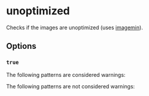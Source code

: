 # unoptimized

Checks if the images are unoptimized (uses [imagemin](https://github.com/imagemin/imagemin)).

## Options

### `true`

The following patterns are considered warnings:


The following patterns are not considered warnings:
